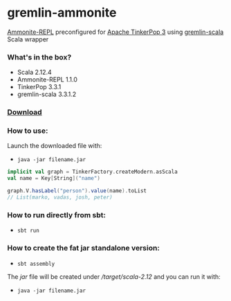 # gremlin-ammonite
[Ammonite-REPL](https://ammonite.io/#Ammonite-REPL) preconfigured for [Apache TinkerPop 3](https://tinkerpop.apache.org) using [gremlin-scala](https://github.com/mpollmeier/gremlin-scala) Scala wrapper

### What's in the box?
* Scala 2.12.4
* Ammonite-REPL 1.1.0
* TinkerPop 3.3.1
* gremlin-scala 3.3.1.2

### [Download](https://github.com/banditopazzo/gremlin-ammonite/releases/download/0.2/gremlin-ammonite-0.2.jar)

### How to use:

Launch the downloaded file with:

* `java -jar filename.jar`

```scala
implicit val graph = TinkerFactory.createModern.asScala
val name = Key[String]("name")

graph.V.hasLabel("person").value(name).toList
// List(marko, vadas, josh, peter)
```

### How to run directly from sbt:

* `sbt run`

### How to create the fat jar standalone version:

* `sbt assembly`

The *jar* file will be created under */target/scala-2.12* and you can run it with:

* `java -jar filename.jar`


